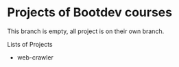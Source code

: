 # Projects of Bootdev courses

This branch is empty, all project is on their own branch.

Lists of Projects

- web-crawler
